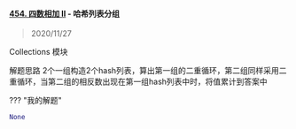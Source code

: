 #### [454. 四数相加 II](https://leetcode-cn.com/problems/4sum-ii/) - 哈希列表分组

>   2020/11/27

Collections 模块

解题思路 2个一组构造2个hash列表，算出第一组的二重循环，第二组同样采用二重循环，当第二组的相反数出现在第一组hash列表中时，将值累计到答案中

??? "我的解题"

````python
None
````